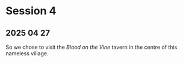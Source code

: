 # Session 4
## 2025 04 27

So we chose to visit the *Blood on the Vine* tavern in the centre of this nameless village.
